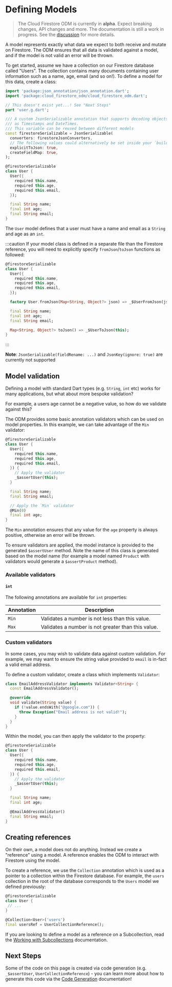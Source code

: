 # Defining Models

> The Cloud Firestore ODM is currently in **alpha**. Expect breaking changes, API changes and more. The documentation is still a work in progress. See the [discussion](https://github.com/firebase/flutterfire/discussions/7475) for more details.

A model represents exactly what data we expect to both receive and mutate on Firestore. The ODM
ensures that all data is validated against a model, and if the model is not valid an error will be
thrown.

To get started, assume we have a collection on our Firestore database called "Users". The collection
contains many documents containing user information such as a name, age, email (and so on!). To
define a model for this data, create a class:

```dart
import 'package:json_annotation/json_annotation.dart';
import 'package:cloud_firestore_odm/cloud_firestore_odm.dart';

// This doesn't exist yet...! See "Next Steps"
part 'user.g.dart';

/// A custom JsonSerializable annotation that supports decoding objects such
/// as Timestamps and DateTimes.
/// This variable can be reused between different models
const firestoreSerializable = JsonSerializable(
  converters: firestoreJsonConverters,
  // The following values could alternatively be set inside your `build.yaml`
  explicitToJson: true,
  createFieldMap: true,
);

@firestoreSerializable
class User {
  User({
    required this.name,
    required this.age,
    required this.email,
  });

  final String name;
  final int age;
  final String email;
}
```

The `User` model defines that a user must have a name and email as a `String` and age as an `int`.

:::caution
If your model class is defined in a separate file than the Firestore reference,
you will need to explicitly specify `fromJson`/`toJson` functions as followed:

```dart
@firestoreSerializable
class User {
  User({
    required this.name,
    required this.age,
    required this.email,
  });

  factory User.fromJson(Map<String, Object?> json) => _$UserFromJson(json);

  final String name;
  final int age;
  final String email;

  Map<String, Object?> toJson() => _$UserToJson(this);
}
```

:::

**Note**: `JsonSerializable(fieldRename: ...)` and `JsonKey(ignore: true)` are currently not supported

## Model validation

Defining a model with standard Dart types (e.g. `String`, `int` etc) works for many applications,
but what about more bespoke validation?

For example, a users age cannot be a negative value, so how do we validate against this?

The ODM provides some basic annotation validators which can be used on model properties. In this
example, we can take advantage of the `Min` validator:

```dart
@firestoreSerializable
class User {
  User({
    required this.name,
    required this.age,
    required this.email,
  }) {
    // Apply the validator
    _$assertUser(this);
  }

  final String name;
  final String email;

  // Apply the `Min` validator
  @Min(0)
  final int age;
}
```

The `Min` annotation ensures that any value for the `age` property is always positive, otherwise an
error will be thrown.

To ensure validators are applied, the model instance is provided to the generated `$assertUser`
method. Note the name of this class is generated based on the model name (for example a model named
`Product` with validators would generate a `$assertProduct` method).

### Available validators

#### `int`

The following annotations are available for `int` properties:

| Annotation | Description                                        |
| ---------- | -------------------------------------------------- |
| `Min`      | Validates a number is not less than this value.    |
| `Max`      | Validates a number is not greater than this value. |

### Custom validators

In some cases, you may wish to validate data against custom validation. For example, we may want to
ensure the string value provided to `email` is in-fact a valid email address.

To define a custom validator, create a class which implements `Validator`:

```dart
class EmailAddressValidator implements Validator<String> {
  const EmailAddressValidator();

  @override
  void validate(String value) {
    if (!value.endsWith("@google.com")) {
      throw Exception("Email address is not valid!");
    }
  }
}
```

Within the model, you can then apply the validator to the property:

```dart
@firestoreSerializable
class User {
  User({
    required this.name,
    required this.age,
    required this.email,
  }) {
    // Apply the validator
    _$assertUser(this);
  }

  final String name;
  final int age;

  @EmailAddressValidator()
  final String email;
}
```

## Creating references

On their own, a model does not do anything. Instead we create a "reference" using a model.
A reference enables the ODM to interact with Firestore using the model.

To create a reference, we use the `Collection` annotation which is used as a pointer to a collection
within the Firestore database. For example, the `users` collection in the root of the database
corresponds to the `Users` model we defined previously:

```dart
@firestoreSerializable
class User {
 // ...
}

@Collection<User>('users')
final usersRef = UserCollectionReference();
```

If you are looking to define a model as a reference on a Subcollection, read the [Working with Subcollections](./subcollections.md) documentation.

## Next Steps

Some of the code on this page is created via code generation
(e.g. `_$assertUser`, `UserCollectionReference`) - you can learn more about
how to generate this code via the [Code Generation](./code-generation.md) documentation!
